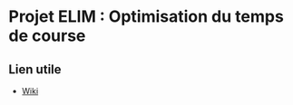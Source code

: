 # Projet ELIM : Optimisation du temps de course

## Lien utile
 * [Wiki](https://github.com/AlexisDeslandes/mobile_project/wiki)
